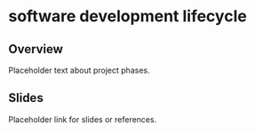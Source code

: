 
# software development lifecycle

## Overview

Placeholder text about project phases.

## Slides

Placeholder link for slides or references.